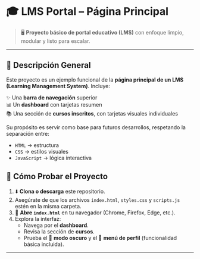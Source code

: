 # 🎓 LMS Portal – Página Principal

> 🖥️ **Proyecto básico de portal educativo (LMS)** con enfoque limpio, modular y listo para escalar.

---

## 🌟 Descripción General

Este proyecto es un ejemplo funcional de la **página principal de un LMS (Learning Management System)**. Incluye:

✨ Una **barra de navegación** superior  
📊 Un **dashboard** con tarjetas resumen  
📚 Una sección de **cursos inscritos**, con tarjetas visuales individuales

Su propósito es servir como base para futuros desarrollos, respetando la separación entre:

- `HTML` → estructura
- `CSS` → estilos visuales
- `JavaScript` → lógica interactiva

## 🚀 Cómo Probar el Proyecto

1. ⬇️ **Clona o descarga** este repositorio.
2. Asegúrate de que los archivos `index.html`, `styles.css` y `scripts.js` estén en la misma carpeta.
3. 🧭 **Abre `index.html`** en tu navegador (Chrome, Firefox, Edge, etc.).
4. Explora la interfaz:
   - Navega por el **dashboard**.
   - Revisa la sección de **cursos**.
   - Prueba el 🌙 **modo oscuro** y el 👤 **menú de perfil** (funcionalidad básica incluida).

---

## 🛠️ Tecnologías Utilizadas

| Lenguaje / Herramienta | Función |
|------------------------|---------|
| 🧱 **HTML5**            | Estructura de la página |
| 🎨 **CSS3**             | Estilos visuales y diseño |
| ⚙️ **JavaScript (vanilla)** | Funciones básicas y eventos |

---

## 💡 Ideas para Futuras Mejoras

- ✅ Conectar a un backend real con datos dinámicos
- 🎯 Añadir validaciones y formularios reales
- 🌐 Adaptarlo a diseño completamente responsivo con media queries
- 🎨 Integrar frameworks como React, Vue o TailwindCSS

---

## 📌 Nota Final

Este proyecto fue creado con el objetivo de ser claro, ligero y **fácil de extender**. ¡Siéntete libre de personalizarlo y construir sobre él!

---
Trabajo hecho por: Maikol Romero y Andrés Camilo Lopez
### ⭐ ¡Gracias por visitar este proyecto!